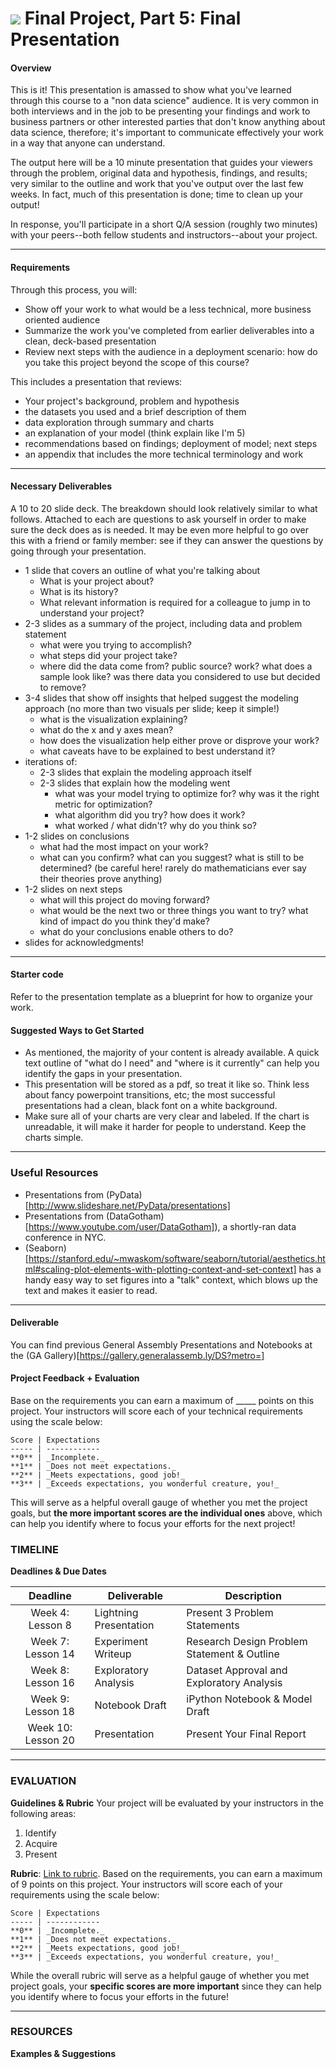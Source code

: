 # ![](https://ga-dash.s3.amazonaws.com/production/assets/logo-9f88ae6c9c3871690e33280fcf557f33.png) Final Project, Part 5: Final Presentation

#### Overview

This is it! This presentation is amassed to show what you've learned through this course to a "non data science" audience. It is very common in both interviews and in the job to be presenting your findings and work to business partners or other interested parties that don't know anything about data science, therefore; it's important to communicate effectively your work in a way that anyone can understand.

The output here will be a 10 minute presentation that guides your viewers through the problem, original data and hypothesis, findings, and results; very similar to the outline and work that you've output over the last few weeks. In fact, much of this presentation is done; time to clean up your output!

In response, you'll participate in a short Q/A session (roughly two minutes) with your peers--both fellow students and instructors--about your project.

---

#### Requirements

Through this process, you will:

* Show off your work to what would be a less technical, more business oriented audience
* Summarize the work you've completed from earlier deliverables into a clean, deck-based presentation
* Review next steps with the audience in a deployment scenario: how do you take this project beyond the scope of this course?

This includes a presentation that reviews:

* Your project's background, problem and hypothesis
* the datasets you used and a brief description of them
* data exploration through summary and charts
* an explanation of your model (think explain like I'm 5)
* recommendations based on findings; deployment of model; next steps
* an appendix that includes the more technical terminology and work

---

#### Necessary Deliverables

A 10 to 20 slide deck. The breakdown should look relatively similar to what follows. Attached to each are questions to ask yourself in order to make sure the deck does as is needed. It may be even more helpful to go over this with a friend or family member: see if they can answer the questions by going through your presentation.

* 1 slide that covers an outline of what you're talking about
    - What is your project about?
    - What is its history?
    - What relevant information is required for a colleague to jump in to understand your project?
* 2-3 slides as a summary of the project, including data and problem statement
    - what were you trying to accomplish?
    - what steps did your project take?
    - where did the data come from? public source? work? what does a sample look like? was there data you considered to use but decided to remove?
* 3-4 slides that show off insights that helped suggest the modeling approach (no more than two visuals per slide; keep it simple!)
    - what is the visualization explaining?
    - what do the x and y axes mean?
    - how does the visualization help either prove or disprove your work?
    - what caveats have to be explained to best understand it?
* iterations of:
    * 2-3 slides that explain the modeling approach itself
    * 2-3 slides that explain how the modeling went
        - what was your model trying to optimize for? why was it the right metric for optimization?
        - what algorithm did you try? how does it work?
        - what worked / what didn't? why do you think so?
* 1-2 slides on conclusions
    - what had the most impact on your work?
    - what can you confirm? what can you suggest? what is still to be determined? (be careful here! rarely do mathematicians ever say their theories prove anything)
* 1-2 slides on next steps
    - what will this project do moving forward?
    - what would be the next two or three things you want to try? what kind of impact do you think they'd make?
    - what do your conclusions enable others to do?
* slides for acknowledgments!

---

#### Starter code

Refer to the presentation template as a blueprint for how to organize your work.

#### Suggested Ways to Get Started

- As mentioned, the majority of your content is already available. A quick text outline of "what do I need" and "where is it currently" can help you identify the gaps in your presentation.
- This presentation will be stored as a pdf, so treat it like so. Think less about fancy powerpoint transitions, etc; the most successful presentations had a clean, black font on a white background.
- Make sure all of your charts are very clear and labeled. If the chart is unreadable, it will make it harder for people to understand. Keep the charts simple.

---


### Useful Resources

- Presentations from (PyData)[http://www.slideshare.net/PyData/presentations]
- Presentations from (DataGotham)[https://www.youtube.com/user/DataGotham]), a shortly-ran data conference in NYC.
- (Seaborn)[https://stanford.edu/~mwaskom/software/seaborn/tutorial/aesthetics.html#scaling-plot-elements-with-plotting-context-and-set-context] has a handy easy way to set figures into a "talk" context, which blows up the text and makes it easier to read.

---

#### Deliverable

You can find previous General Assembly Presentations and Notebooks at the (GA Gallery)[https://gallery.generalassemb.ly/DS?metro=]

#### Project Feedback + Evaluation

Base on the requirements you can earn a maximum of _____ points on this project. Your instructors will score each of your technical requirements using the scale below:

    Score | Expectations
    ----- | ------------
    **0** | _Incomplete._
    **1** | _Does not meet expectations._
    **2** | _Meets expectations, good job!_
    **3** | _Exceeds expectations, you wonderful creature, you!_

 This will serve as a helpful overall gauge of whether you met the project goals, but __the more important scores are the individual ones__ above, which can help you identify where to focus your efforts for the next project!


### TIMELINE
**Deadlines & Due Dates**

| Deadline | Deliverable| Description |
|:-:|---|---|
| Week 4: Lesson 8 | Lightning Presentation  | Present 3 Problem Statements   |
| Week 7: Lesson 14 | Experiment Writeup  |  Research Design Problem Statement & Outline   |
| Week 8: Lesson 16 | Exploratory Analysis  | Dataset Approval and Exploratory Analysis   |
| Week 9: Lesson 18 | Notebook Draft  |  iPython Notebook & Model Draft  |
| Week 10: Lesson 20 | Presentation  | Present Your Final Report   |

---

### EVALUATION
**Guidelines & Rubric** 
Your project will be evaluated by your instructors in the following areas:

1. Identify
2. Acquire
3. Present

**Rubric**: [Link to rubric](#). Based on the requirements, you can earn a maximum of 9 points on this project. Your instructors will score each of your requirements using the scale below:

    Score | Expectations
    ----- | ------------
    **0** | _Incomplete._
    **1** | _Does not meet expectations._
    **2** | _Meets expectations, good job!_
    **3** | _Exceeds expectations, you wonderful creature, you!_

While the overall rubric will serve as a helpful gauge of whether you met project goals, your __specific scores are more important__ since they can help you identify where to focus your efforts in the future!

---
### RESOURCES
**Examples & Suggestions**
